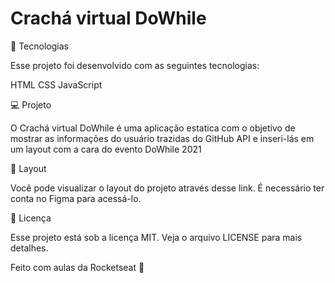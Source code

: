 # Crachá virtual DoWhile
 
🚀 Tecnologias

Esse projeto foi desenvolvido com as seguintes tecnologias:

HTML
CSS
JavaScript

💻 Projeto


O Crachá virtual DoWhile é uma aplicação estatica com o objetivo de mostrar as informações do usuário trazidas do GitHub API e inseri-lás em um layout com a cara do evento DoWhile 2021

🔖 Layout


Você pode visualizar o layout do projeto através desse link. É necessário ter conta no Figma para acessá-lo.

📝 Licença


Esse projeto está sob a licença MIT. Veja o arquivo LICENSE para mais detalhes.

Feito com aulas da Rocketseat 👋
